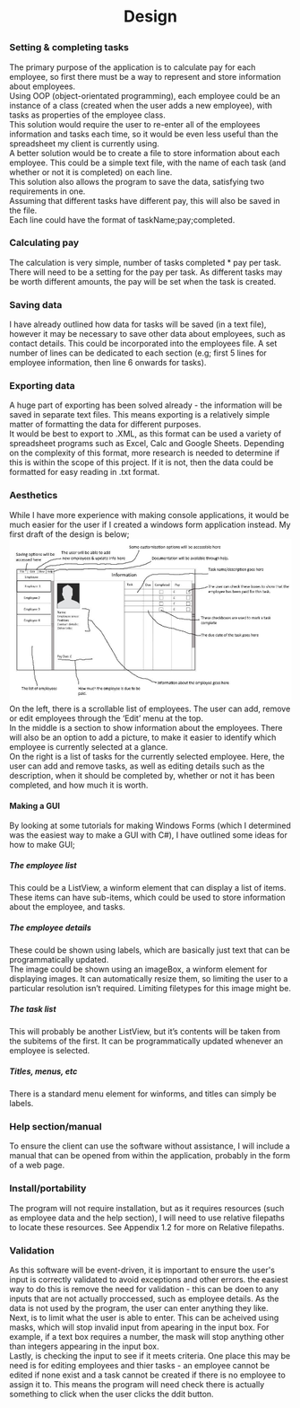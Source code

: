 # <p align="center">Design</p>
### Setting & completing tasks
The primary purpose of the application is to calculate pay for each employee, so first there must be a way to represent and store information about employees.  
Using OOP (object-orientated programming), each employee could be an instance of a class (created when the user adds a new employee), with tasks as properties of the employee class.  
This solution would require the user to re-enter all of the employees information and tasks each time, so it would be even less useful than the spreadsheet my client is currently using.  
A better solution would be to create a file to store information about each employee. This could be a simple text file, with the name of each task (and whether or not it is completed) on each line.  
This solution also allows the program to save the data, satisfying two requirements in one.  
Assuming that different tasks have different pay, this will also be saved in the file.  
Each line could have the format of taskName;pay;completed.  
### Calculating pay
The calculation is very simple, number of tasks completed * pay per task.  
There will need to be a setting for the pay per task. As different tasks may be worth different amounts, the pay will be set when the task is created.  
### Saving data
I have already outlined how data for tasks will be saved (in a text file), however it may be necessary to save other data about employees, such as contact details. This could be incorporated into the employees file. A set number of lines can be dedicated to each section (e.g; first 5 lines for employee information, then line 6 onwards for tasks).  
### Exporting data
A huge part of exporting has been solved already - the information will be saved in separate text files. This means exporting is a relatively simple matter of formatting the data for different purposes.   
It would be best to export to .XML, as this format can be used a variety of spreadsheet programs such as Excel, Calc and Google Sheets. Depending on the complexity of this format, more research is needed to determine if this is within the scope of this project. If it is not, then the data could be formatted for easy reading in .txt format.  
### Aesthetics
While I have more experience with making console applications, it would be much easier for the user if I created a windows form application instead. My first draft of the design is below;  
<img src="designDraft.jpg">  
On the left, there is a scrollable list of employees. The user can add, remove or edit employees through the ‘Edit’ menu at the top.  
In the middle is a section to show information about the employees. There will also be an option to add a picture, to make it easier to identify which employee is currently selected at a glance.  
On the right is a list of tasks for the currently selected employee. Here, the user can add and remove tasks, as well as editing details such as the description, when it should be completed by, whether or not it has been completed, and how much it is worth.  
#### Making a GUI
By looking at some tutorials for making Windows Forms (which I determined was the easiest way to make a GUI with C#), I have outlined some ideas for how to make GUI;  
##### The employee list  
This could be a ListView, a winform element that can display a list of items. These items can have sub-items, which could be used to store information about the employee, and tasks.  
##### The employee details  
These could be shown using labels, which are basically just text that can be programmatically updated.  
The image could be shown using an imageBox, a winform element for displaying images. It can automatically resize them, so limiting the user to a particular resolution isn’t required. Limiting filetypes for this image might be.
##### The task list
This will probably be another ListView, but it’s contents will be taken from the subitems of the first. It can be programmatically updated whenever an employee is selected.
##### Titles, menus, etc
There is a standard menu element for winforms, and titles can simply be labels.
### Help section/manual
To ensure the client can use the software without assistance, I will include a manual that can be opened from within the application, probably in the form of a web page.
### Install/portability
The program will not require installation, but as it requires resources (such as employee data and the help section), I will need to use relative filepaths to locate these resources. See Appendix 1.2 for more on Relative filepaths.
### Validation
As this software will be event-driven, it is important to ensure the user's input is correctly validated to avoid exceptions and other errors. the easiest way to do this is remove the need for validation - this can be doen to any inputs that are not actually proccessed, such as employee details. As the data is not used by the program, the user can enter anything they like.  
Next, is to limit what the user is able to enter. This can be acheived using masks, which will stop invalid input from apearing in the input box. For example, if a text box requires a number, the mask will stop anything other than integers appearing in the input box.  
Lastly, is checking the input to see if it meets criteria. One place this may be need is for editing employees and thier tasks - an employee cannot be edited if none exist and a task cannot be created if there is no employee to assign it to. This means the program will need check there is actually something to click when the user clicks the ddit button.
